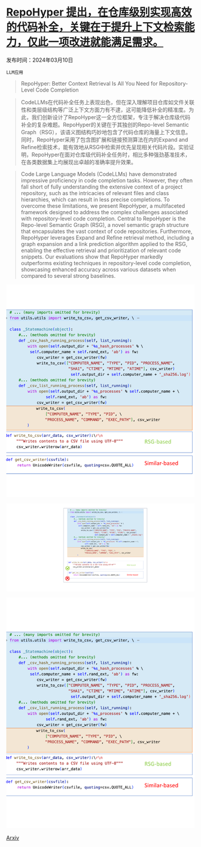 # [RepoHyper 提出，在仓库级别实现高效的代码补全，关键在于提升上下文检索能力，仅此一项改进就能满足需求。](https://arxiv.org/abs/2403.06095)

发布时间：2024年03月10日

`LLM应用`

> RepoHyper: Better Context Retrieval Is All You Need for Repository-Level Code Completion

> CodeLLMs在代码补全任务上表现出色，但在深入理解项目仓库如文件关联性和类层级结构等广泛上下文方面力有不逮，这可能降低补全的精准度。为此，我们创新设计了RepoHyper这一全方位框架，专注于解决仓库级代码补全的复杂难题。RepoHyper的关键在于其独创的Repo-level Semantic Graph（RSG），该语义图结构巧妙地包含了代码仓库的海量上下文信息。同时，RepoHyper采用了包含图扩展和链接预测算法在内的Expand and Refine检索技术，能有效地从RSG中检索并优先呈现相关代码片段。实验证明，RepoHyper在面对仓库级代码补全任务时，相比多种强劲基准技术，在各类数据集上均展现出卓越的准确率提升效果。

> Code Large Language Models (CodeLLMs) have demonstrated impressive proficiency in code completion tasks. However, they often fall short of fully understanding the extensive context of a project repository, such as the intricacies of relevant files and class hierarchies, which can result in less precise completions. To overcome these limitations, we present RepoHyper, a multifaceted framework designed to address the complex challenges associated with repository-level code completion. Central to RepoHyper is the Repo-level Semantic Graph (RSG), a novel semantic graph structure that encapsulates the vast context of code repositories. Furthermore, RepoHyper leverages Expand and Refine retrieval method, including a graph expansion and a link prediction algorithm applied to the RSG, enabling the effective retrieval and prioritization of relevant code snippets. Our evaluations show that RepoHyper markedly outperforms existing techniques in repository-level code completion, showcasing enhanced accuracy across various datasets when compared to several strong baselines.

![RepoHyper 提出，在仓库级别实现高效的代码补全，关键在于提升上下文检索能力，仅此一项改进就能满足需求。](../../../paper_images/2403.06095/x1.png)

![RepoHyper 提出，在仓库级别实现高效的代码补全，关键在于提升上下文检索能力，仅此一项改进就能满足需求。](../../../paper_images/2403.06095/x2.png)

![RepoHyper 提出，在仓库级别实现高效的代码补全，关键在于提升上下文检索能力，仅此一项改进就能满足需求。](../../../paper_images/2403.06095/x3.png)

[Arxiv](https://arxiv.org/abs/2403.06095)